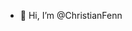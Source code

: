 - 👋 Hi, I’m @ChristianFenn

<!---
ChristianFenn/ChristianFenn is a ✨ special ✨ repository because its `README.md` (this file) appears on your GitHub profile.
You can click the Preview link to take a look at your changes.
--->
